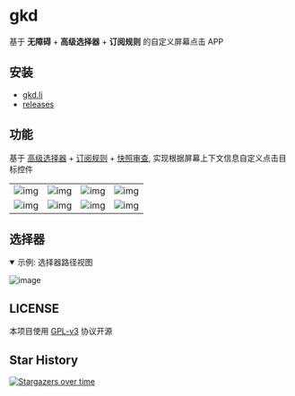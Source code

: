 # gkd

基于 **无障碍** + **高级选择器** + **订阅规则** 的自定义屏幕点击 APP

## 安装

- [gkd.li](https://gkd.li/guide/)
- [releases](https://github.com/gkd-kit/gkd/releases)

## 功能

基于 [高级选择器](https://github.com/gkd-kit/selector) + [订阅规则](https://github.com/gkd-kit/subscription) + [快照审查](https://github.com/gkd-kit/inspect), 实现根据屏幕上下文信息自定义点击目标控件

|                                                                                             |                                                                                             |                                                                                             |                                                                                             |
|---------------------------------------------------------------------------------------------|---------------------------------------------------------------------------------------------|---------------------------------------------------------------------------------------------|---------------------------------------------------------------------------------------------|
| ![img](https://github.com/gkd-kit/gkd/assets/38517192/4bfa0f58-d80b-48d2-a77e-5f0e27cbd301) | ![img](https://github.com/gkd-kit/gkd/assets/38517192/84d976bd-9260-4788-a34f-9bdfa2df1751) | ![img](https://github.com/gkd-kit/gkd/assets/38517192/b9a755ec-fb08-4b33-9dd6-d45e13c9a1ac) | ![img](https://github.com/gkd-kit/gkd/assets/38517192/85900277-4dab-4b76-901c-60bc3dace3b5) |
| ![img](https://github.com/gkd-kit/gkd/assets/38517192/17adc76b-ba56-46ef-8c86-92aa5bba149d) | ![img](https://github.com/gkd-kit/gkd/assets/38517192/af1aa078-7ddc-4e0c-b2c8-a53ea2acfa77) | ![img](https://github.com/gkd-kit/gkd/assets/38517192/b420d23c-dc84-4127-8e60-5e8bac5cca92) | ![img](https://github.com/gkd-kit/gkd/assets/38517192/4c2b1be6-f34b-48f4-8ae1-157e4b4a0c7d) |

## 选择器

<details open>
  <summary>示例: 选择器路径视图</summary>

![image](https://github.com/gkd-kit/inspect/assets/38517192/27d0656a-2239-426c-930c-749ffb9f189b)

</details>

## LICENSE

本项目使用 [GPL-v3](https://www.gnu.org/licenses/gpl-3.0.html) 协议开源

## Star History

[![Stargazers over time](https://starchart.cc/gkd-kit/gkd.svg?variant=adaptive)](https://starchart.cc/gkd-kit/gkd)
